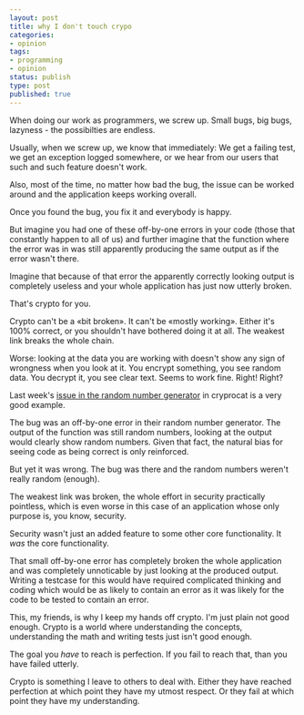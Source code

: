 ```yaml
---
layout: post
title: why I don't touch crypo
categories:
- opinion
tags:
- programming
- opinion
status: publish
type: post
published: true
---
```


When doing our work as programmers, we screw up. Small bugs, big bugs,
lazyness - the possibilties are endless.

Usually, when we screw up, we know that immediately: We get a failing
test, we get an exception logged somewhere, or we hear from our users
that such and such feature doesn't work.

Also, most of the time, no matter how bad the bug, the issue can be
worked around and the application keeps working overall.

Once you found the bug, you fix it and everybody is happy.

But imagine you had one of these off-by-one errors in your code (those
that constantly happen to all of us) and further imagine that the
function where the error was in was still apparently producing the same
output as if the error wasn't there.

Imagine that because of that error the apparently correctly looking
output is completely useless and your whole application has just now
utterly broken.

That's crypto for you.

Crypto can't be a «bit broken». It can't be «mostly working». Either
it's 100% correct, or you shouldn't have bothered doing it at all. The
weakest link breaks the whole chain.

Worse: looking at the data you are working with doesn't show any sign
of wrongness when you look at it. You encrypt something, you see random
data. You decrypt it, you see clear text. Seems to work fine. Right!
Right?

Last week's [issue in the random number generator](http://nakedsecurity.sophos.com/2013/07/09/anatomy-of-a-pseudorandom-number-generator-visualising-cryptocats-buggy-prng/) in cryprocat is a very good example.

The bug was an off-by-one error in their random number generator. The
output of the function was still random numbers, looking at the output
would clearly show random numbers. Given that fact, the natural bias
for seeing code as being correct is only reinforced.

But yet it was wrong. The bug was there and the random numbers weren't
really random (enough).

The weakest link was broken, the whole effort in security practically
pointless, which is even worse in this case of an application whose
only purpose is, you know, security.

Security wasn't just an added feature to some other core functionality.
It *was* the core functionality.

That small off-by-one error has completely broken the whole application
and was completely unnoticable by just looking at the produced output.
Writing a testcase for this would have required complicated thinking
and coding which would be as likely to contain an error as it was
likely for the code to be tested to contain an error.

This, my friends, is why I keep my hands off crypto. I'm just plain not
good enough. Crypto is a world where understanding the concepts,
understanding the math and writing tests just isn't good enough.

The goal you *have* to reach is perfection. If you fail to reach that,
than you have failed utterly.

Crypto is something I leave to others to deal with. Either they have
reached perfection at which point they have my utmost respect. Or they
fail at which point they have my understanding.
